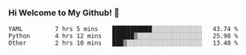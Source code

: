 ### Hi Welcome to My Github!  👋


<!--START_SECTION:waka-->

```text
YAML         7 hrs 5 mins    ███████████░░░░░░░░░░░░░░   43.74 %
Python       4 hrs 12 mins   ██████▒░░░░░░░░░░░░░░░░░░   25.98 %
Other        2 hrs 10 mins   ███▒░░░░░░░░░░░░░░░░░░░░░   13.40 %
```

<!--END_SECTION:waka-->


<!--
**littlestone111/littlestone111** is a ✨ _special_ ✨ repository because its `README.md` (this file) appears on your GitHub profile.


Here are some ideas to get you started:

- 🔭 I’m currently working on ...
- 🌱 I’m currently learning ...
- 👯 I’m looking to collaborate on ...
- 🤔 I’m looking for help with ...
- 💬 Ask me about ...
- 📫 How to reach me: ...
- 😄 Pronouns: ...
- ⚡ Fun fact: ...
-->

